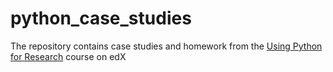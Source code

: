 # python_case_studies

The repository contains case studies and homework from the [Using Python for Research](https://learning.edx.org/course/course-v1:HarvardX+PH526x+2T2021/home) course on edX
